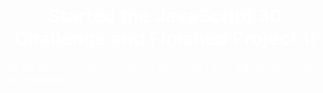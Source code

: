 <h1 style="color:white; font-size:30px;text-align:center;">Started the JavaScript 30 Challenge and Finished Project 1! </h1>

<p style="color:white; font-size:15px;text-align;justify;">As the learning journey of javascript started, I have started Javascript 30 challenge</p>
